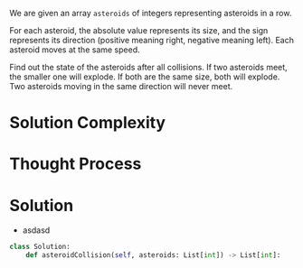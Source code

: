 We are given an array `asteroids` of integers representing asteroids in a row.

For each asteroid, the absolute value represents its size, and the sign represents its direction (positive meaning right, negative meaning left). Each asteroid moves at the same speed.

Find out the state of the asteroids after all collisions. If two asteroids meet, the smaller one will explode. If both are the same size, both will explode. Two asteroids moving in the same direction will never meet.
# Solution Complexity
# Thought Process
# Solution
- asdasd
```Python
class Solution:
    def asteroidCollision(self, asteroids: List[int]) -> List[int]:
	    
```